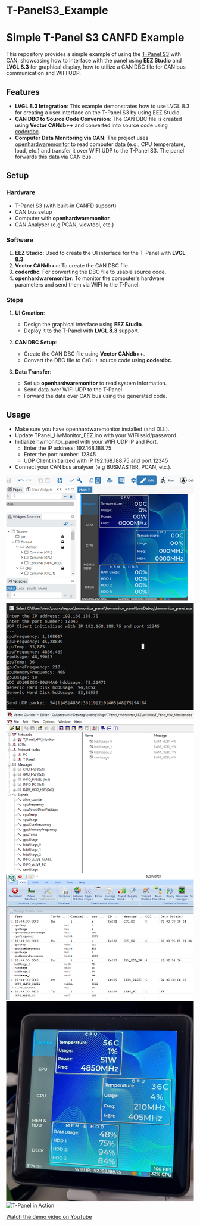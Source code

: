 # T-PanelS3_Example

# Simple T-Panel S3 CANFD Example

This repository provides a simple example of using the [T-Panel S3](https://www.lilygo.cc/en-pl/products/t-panel-s3?variant=44273605509301) with CAN, showcasing how to interface with the panel using **EEZ Studio** and **LVGL 8.3** for graphical display, how to utilize a CAN DBC file for CAN bus communication and WIFI UDP.

## Features

- **LVGL 8.3 Integration**: This example demonstrates how to use LVGL 8.3 for creating a user interface on the T-Panel S3 by using EEZ Studio.
- **CAN DBC to Source Code Conversion**: The CAN DBC file is created using **Vector CANdb++** and converted into source code using [coderdbc](https://coderdbc.com/).
- **Computer Data Monitoring via CAN**: The project uses [openhardwaremonitor](https://github.com/openhardwaremonitor/openhardwaremonitor) to read computer data (e.g., CPU temperature, load, etc.) and transfer it over WIFI UDP to the T-Panel S3. The panel forwards this data via CAN bus.

## Setup

### Hardware
- T-Panel S3 (with built-in CANFD support)
- CAN bus setup
- Computer with **openhardwaremonitor**
- CAN Analyser (e.g PCAN, viewtool, etc.)

### Software

1. **EEZ Studio**: Used to create the UI interface for the T-Panel with **LVGL 8.3**.
2. **Vector CANdb++**: To create the CAN DBC file.
3. **coderdbc**: For converting the DBC file to usable source code.
4. **openhardwaremonitor**: To monitor the computer's hardware parameters and send them via WIFI to the T-Panel.

### Steps

1. **UI Creation**:
   - Design the graphical interface using **EEZ Studio**.
   - Deploy it to the T-Panel with **LVGL 8.3** support.

2. **CAN DBC Setup**:
   - Create the CAN DBC file using **Vector CANdb++**.
   - Convert the DBC file to C/C++ source code using **coderdbc**.

3. **Data Transfer**:
   - Set up **openhardwaremonitor** to read system information.
   - Send data over WIFI UDP to the T-Panel.
   - Forward the data over CAN bus using the generated code.

## Usage

+ Make sure you have openhardwaremonitor installed (and DLL).
+ Update TPanel_HwMonitor_EEZ.ino with your WIFI ssid/password.
+ Initialize hwmonitor_panel with your WIFI UDP IP and Port.
  + Enter the IP address: 192.168.188.75
  + Enter the port number: 12345
  + UDP Client initialized with IP 192.168.188.75 and port 12345
+ Connect your CAN bus analyser (e.g BUSMASTER, PCAN, etc.).


![LVGL Interface](images/EEZ_Studio.png)
![hwmonitor_panel](images/hwmonitor_panel.png)
![DBC](images/DBC.png)
![BUSMASTER](images/busmaster.png)
![Display](images/display.jpg)
![T-Panel in Action](images/gif_display.gif)

[Watch the demo video on YouTube](https://youtu.be/w-RJpsvbJns)
